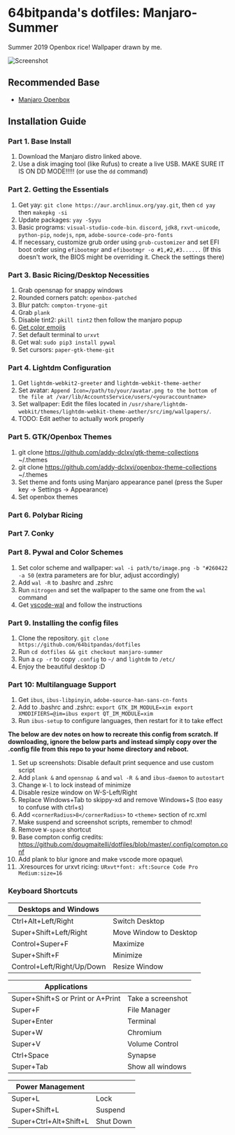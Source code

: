 # 64bitpanda's dotfiles: Manjaro-Summer

Summer 2019 Openbox rice! Wallpaper drawn by me.

<!-- REMEMBER TO EDIT THIS!!! -->
![Screenshot]()

## Recommended Base
 - [Manjaro Openbox](https://manjaro.org/download/openbox/)

## Installation Guide

### Part 1. Base Install
 1. Download the Manjaro distro linked above.
 2. Use a disk imaging tool (like Rufus) to create a live USB. MAKE SURE IT IS ON DD MODE!!!!! (or use the `dd` command)

### Part 2. Getting the Essentials
 1. Get yay: `git clone https://aur.archlinux.org/yay.git`, then `cd yay` then  `makepkg -si`
 2. Update packages: `yay -Syyu`
 3. Basic programs: `visual-studio-code-bin`. `discord`, `jdk8`, `rxvt-unicode`, `python-pip`, `nodejs`, `npm`, `adobe-source-code-pro-fonts`
 4. If necessary, customize grub order using `grub-customizer` and set EFI boot order using `efibootmgr` and `efibootmgr -o #1,#2,#3......` (If this doesn't work, the BIOS might be overriding it. Check the settings there)

### Part 3. Basic Ricing/Desktop Necessities
 1. Grab opensnap for snappy windows
 2. Rounded corners patch: `openbox-patched`
 3. Blur patch: `compton-tryone-git`
 3. Grab `plank`
 4. Disable tint2: `pkill tint2` then follow the manjaro popup
 5. [Get color emojis](https://www.reddit.com/r/linux/comments/ao0mp3/how_to_better_enable_color_emojis/)
 6. Set default terminal to `urxvt`
 7. Get wal: `sudo pip3 install pywal`
 8. Set cursors: `paper-gtk-theme-git` 

### Part 4. Lightdm Configuration
 1. Get `lightdm-webkit2-greeter` and `lightdm-webkit-theme-aether`
 2. Set avatar: `Append Icon=/path/to/your/avatar.png to the bottom of the file at /var/lib/AccountsService/users/<youraccountname>`
 3. Set wallpaper: Edit the files located in `/usr/share/lightdm-webkit/themes/lightdm-webkit-theme-aether/src/img/wallpapers/`.
 3. TODO: Edit aether to actually work properly

### Part 5. GTK/Openbox Themes
 1. git clone https://github.com/addy-dclxv/gtk-theme-collections ~/.themes
 2. git clone https://github.com/addy-dclxvi/openbox-theme-collections ~/.themes
 2. Set theme and fonts using Manjaro appearance panel (press the Super key -> Settings -> Appearance)
 3. Set openbox themes 

### Part 6. Polybar Ricing

### Part 7. Conky

### Part 8. Pywal and Color Schemes
 1. Set color scheme and wallpaper: `wal -i path/to/image.png -b "#260422 -a 50` (extra parameters are for blur, adjust accordingly)
 2. Add `wal -R` to .bashrc and .zshrc
 3. Run `nitrogen` and set the wallpaper to the same one from the `wal` command
 4. Get [vscode-wal](https://github.com/Bluedrack28/vscode-wal) and follow the instructions


### Part 9. Installing the config files
 1. Clone the repository. `git clone https://github.com/64bitpandas/dotfiles`
 1. Run `cd dotfiles && git checkout manjaro-summer`
 1. Run a `cp -r` to copy `.config` to `~/` and `lightdm` to `/etc/`
 1. Enjoy the beautiful desktop :D

### Part 10: Multilanguage Support
  1. Get `ibus`, `ibus-libpinyin`,  `adobe-source-han-sans-cn-fonts`
  2. Add to .bashrc and .zshrc: 
  `
  export GTK_IM_MODULE=xim
export XMODIFIERS=@im=ibus
export QT_IM_MODULE=xim
`
3. Run `ibus-setup` to configure languages, then restart for it to take effect


**The below are dev notes on how to recreate this config from scratch. If downloading, ignore the below parts and instead simply copy over the .config file from this repo to your home directory and reboot.**

 1. Set up screenshots: Disable default print sequence and use custom script
 2. Add `plank &` and `opensnap &` and `wal -R &` and `ibus-daemon` to `autostart`
 3. Change `W-l` to lock instead of minimize
 4. Disable resize window on W-S-Left/Right
 5. Replace Windows+Tab to skippy-xd and remove Windows+S (too easy to confuse with ctrl+s)
 6. Add `<cornerRadius>8</cornerRadius>` to `<theme>` section of rc.xml
 7. Make suspend and screenshot scripts, remember to chmod!
 8. Remove `W-space` shortcut
 9. Base compton config credits: https://github.com/dougmaitelli/dotfiles/blob/master/.config/compton.conf
 10. Add plank to blur ignore and make vscode more opaque\
 11. .Xresources for urxvt ricing: `URxvt*font: xft:Source Code Pro Medium:size=16`

 ### Keyboard Shortcuts
 |  **Desktops and Windows**   	|                    	|
|-------------------------	|--------------------	|
| Ctrl+Alt+Left/Right   	|  Switch Desktop	|
| Super+Shift+Left/Right   	|  Move Window to Desktop	|
| Control+Super+F   	|  Maximize	|
| Super+Shift+F   	| Minimize	|
| Control+Left/Right/Up/Down   	| Resize Window	|



| **Applications**           	|                    	|
|-------------------------	|--------------------	|
| Super+Shift+S or Print or A+Print                 	|  Take a screenshot        	|
| Super+F               	|  File Manager        	|
| Super+Enter              	|  Terminal       	|
| Super+W             	|  Chromium       	|
| Super+V             	|  Volume Control       	|
| Ctrl+Space             	|  Synapse    	|
| Super+Tab           	|  Show all windows    	|

| **Power Management**        	|                    	|
|-------------------------	|--------------------	|
| Super+L                 	| Lock               	|
| Super+Shift+L                 	| Suspend              	|
| Super+Ctrl+Alt+Shift+L                 	| Shut Down           	|


